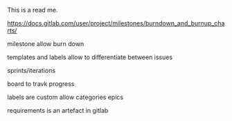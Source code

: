 This is a read me.

https://docs.gitlab.com/user/project/milestones/burndown_and_burnup_charts/

milestone allow burn down

templates and labels allow to differentiate between issues

sprints/iterations

board to travk progress


labels are custom allow categories
epics 

requirements is an artefact in gitlab